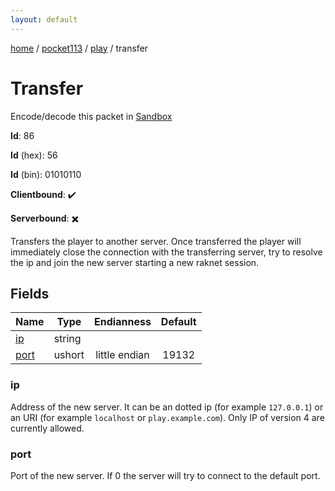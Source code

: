 ```yaml
---
layout: default
---
```


[home](/)  /  [pocket113](/protocol/pocket113)  /  [play](/protocol/pocket113/play)  /  transfer

# Transfer

Encode/decode this packet in [Sandbox](../../../sandbox/pocket113#Play.Transfer)

**Id**: 86

**Id** (hex): 56

**Id** (bin): 01010110

**Clientbound**: ✔️

**Serverbound**: ✖️

Transfers the player to another server. Once transferred the player will immediately close the connection with the transferring server, try to resolve the ip and join the new server starting a new raknet session.

## Fields

Name | Type | Endianness | Default
---|---|:---:|:---:
[ip](#ip) | string |  | 
[port](#port) | ushort | little endian | 19132

### ip

Address of the new server. It can be an dotted ip (for example `127.0.0.1`) or an URI (for example `localhost` or `play.example.com`). Only IP of version 4 are currently allowed.

### port

Port of the new server. If 0 the server will try to connect to the default port.
